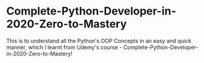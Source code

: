 # Complete-Python-Developer-in-2020-Zero-to-Mastery

This is to understand all the Python's OOP Concepts in an easy and quick manner, which I learnt from Udemy's course - Complete-Python-Developer-in-2020-Zero-to-Mastery!   
